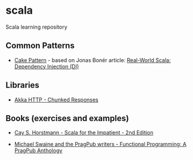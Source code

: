 # scala
Scala learning repository

## Common Patterns

- [Cake Pattern](https://github.com/igorsoto/scala/tree/master/patterns/cake-pattern) - based on Jonas Bonér article: [Real-World Scala: Dependency Injection (DI)](http://jonasboner.com/real-world-scala-dependency-injection-di/)

## Libraries

- [Akka HTTP - Chunked Responses](https://github.com/igorsoto/scala/tree/master/akka/http)

## Books (exercises and examples)

- [Cay S. Horstmann - Scala for the Impatient - 2nd Edition](https://github.com/igorsoto/scala/tree/master/books/scala-for-the-impatient-2-edition)

- [Michael Swaine and the PragPub writers - Functional Programming: A PragPub Anthology](https://github.com/igorsoto/scala/tree/master/books/functional-programming-a-pragpub-anthology)